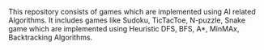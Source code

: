 This repository consists of games which are implemented using AI related Algorithms. It includes games like Sudoku, TicTacToe, N-puzzle, Snake game which are implemented using Heuristic DFS, BFS, A*, MinMAx, Backtracking Algorithms. 
